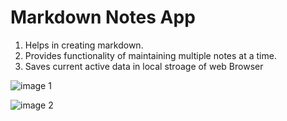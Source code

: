 # Markdown Notes App
1. Helps in creating markdown.
2. Provides functionality of maintaining multiple notes at a time.
3. Saves current active data in local stroage of web Browser 
 
![image 1](https://user-images.githubusercontent.com/54697799/196019429-3f0dcaf5-dfd4-43a4-9495-575c0bc7202f.png)


![image 2](https://user-images.githubusercontent.com/54697799/196019464-ecbfa91b-eb98-4c53-8d27-53bfdb247dbc.png)
